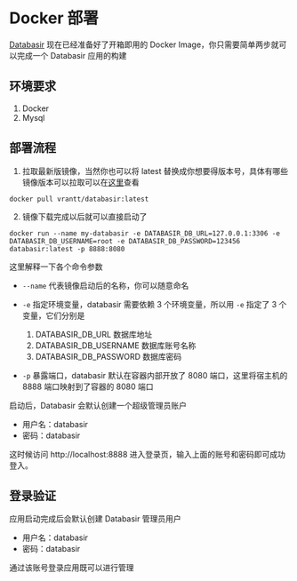 # Docker 部署

[Databasir](https://github.com/vran-dev/databasir) 现在已经准备好了开箱即用的 Docker Image，你只需要简单两步就可以完成一个 Databasir 应用的构建


## 环境要求

1. Docker
2. Mysql


## 部署流程

1.  拉取最新版镜像，当然你也可以将 latest 替换成你想要得版本号，具体有哪些镜像版本可以拉取可以在[这里](https://registry.hub.docker.com/r/vrantt/databasir)查看

```shell
docker pull vrantt/databasir:latest
```



2. 镜像下载完成以后就可以直接启动了

```shell
docker run --name my-databasir -e DATABASIR_DB_URL=127.0.0.1:3306 -e DATABASIR_DB_USERNAME=root -e DATABASIR_DB_PASSWORD=123456 databasir:latest -p 8888:8080
```



这里解释一下各个命令参数

- `--name` 代表镜像启动后的名称，你可以随意命名
- `-e` 指定环境变量，databasir 需要依赖 3 个环境变量，所以用 `-e` 指定了  3 个变量，它们分别是
  1. DATABASIR_DB_URL 数据库地址
  2. DATABASIR_DB_USERNAME 数据库账号名称
  3. DATABASIR_DB_PASSWORD 数据库密码

- `-p` 暴露端口，databasir 默认在容器内部开放了 8080 端口，这里将宿主机的 8888 端口映射到了容器的 8080 端口



启动后，Databasir 会默认创建一个超级管理员账户

- 用户名：databasir
- 密码：databasir

这时候访问 http://localhost:8888 进入登录页，输入上面的账号和密码即可成功登入。


## 登录验证

应用启动完成后会默认创建 Databasir 管理员用户

- 用户名：databasir
- 密码：databasir

通过该账号登录应用既可以进行管理